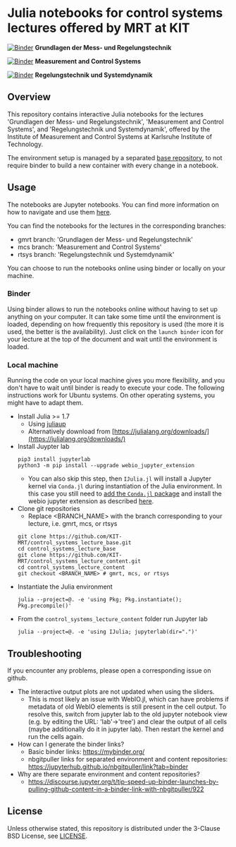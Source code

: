 # Julia notebooks for control systems lectures offered by MRT at KIT
[![Binder](https://mybinder.org/badge_logo.svg)](https://mybinder.org/v2/gh/KIT-MRT/control_systems_lecture_base/HEAD?urlpath=git-pull%3Frepo%3Dhttps%253A%252F%252Fgithub.com%252FKIT-MRT%252Fcontrol_systems_lecture_content%26urlpath%3Dlab%252Ftree%252Fcontrol_systems_lecture_content%252F%26branch%3Dgmrt) **Grundlagen der Mess- und Regelungstechnik**

[![Binder](https://mybinder.org/badge_logo.svg)](https://mybinder.org/v2/gh/KIT-MRT/control_systems_lecture_base/HEAD?urlpath=git-pull%3Frepo%3Dhttps%253A%252F%252Fgithub.com%252FKIT-MRT%252Fcontrol_systems_lecture_content%26urlpath%3Dlab%252Ftree%252Fcontrol_systems_lecture_content%252F%26branch%3Dmcs) **Measurement and Control Systems**

[![Binder](https://mybinder.org/badge_logo.svg)](https://mybinder.org/v2/gh/KIT-MRT/control_systems_lecture_base/HEAD?urlpath=git-pull%3Frepo%3Dhttps%253A%252F%252Fgithub.com%252FKIT-MRT%252Fcontrol_systems_lecture_content%26urlpath%3Dlab%252Ftree%252Fcontrol_systems_lecture_content%252F%26branch%3Drtsys) **Regelungstechnik und Systemdynamik**

## Overview

This repository contains interactive Julia notebooks for the lectures 'Grundlagen der Mess- und Regelungstechnik', 'Measurement and Control Systems', and 'Regelungstechnik und Systemdynamik', offered by the Institute of Measurement and Control Systems at Karlsruhe Institute of Technology.

The environment setup is managed by a separated [base repository](https://github.com/KIT-MRT/control_systems_lecture_base), to not require binder to build a new container with every change in a notebook.

## Usage

The notebooks are Jupyter notebooks.
You can find more information on how to navigate and use them [here](https://jupyterlab.readthedocs.io/en/stable/user/interface.html#).

You can find the notebooks for the lectures in the corresponding branches:

- gmrt branch: 'Grundlagen der Mess- und Regelungstechnik'
- mcs branch: 'Measurement and Control Systems'
- rtsys branch: 'Regelungstechnik und Systemdynamik'

You can choose to run the notebooks online using binder or locally on your machine.

### Binder

Using binder allows to run the notebooks online without having to set up anything on your computer.
It can take some time until the environment is loaded, depending on how frequently this repository is used (the more it is used, the better is the availability). Just click on the `launch binder` icon for your lecture at the top of the document and wait until the environment is loaded.

### Local machine

Running the code on your local machine gives you more flexibility, and you don't have to wait until binder is ready to execute your code. The following instructions work for Ubuntu systems. On other operating systems, you might have to adapt them.

- Install Julia >= 1.7 
  - Using [juliaup](https://github.com/JuliaLang/juliaup)
  - Alternatively download from [https://julialang.org/downloads/](https://julialang.org/downloads/)
- Install Juypter lab
  ```
  pip3 install jupyterlab
  python3 -m pip install --upgrade webio_jupyter_extension
  ```
  - You can also skip this step, then `IJulia.jl` will install a Jupyter kernel via `Conda.jl` during instantiation of the Julia environment. In this case you still need to [add the `Conda.jl` package](https://pkgdocs.julialang.org/v1/managing-packages/) and install the webio jupyter extension as described [here](https://juliagizmos.github.io/WebIO.jl/latest/providers/ijulia/).
- Clone git repositories
  - Replace <BRANCH_NAME> with the branch corresponding to your lecture, i.e. gmrt, mcs, or rtsys
  ```
  git clone https://github.com/KIT-MRT/control_systems_lecture_base.git
  cd control_systems_lecture_base
  git clone https://github.com/KIT-MRT/control_systems_lecture_content.git
  cd control_systems_lecture_content
  git checkout <BRANCH_NAME> # gmrt, mcs, or rtsys
  ```
- Instantiate the Julia environment
    ```
    julia --project=@. -e 'using Pkg; Pkg.instantiate(); Pkg.precompile()'
    ```
- From the `control_systems_lecture_content` folder run Jupyter lab
  ```
  julia --project=@. -e 'using IJulia; jupyterlab(dir=".")'
  ```

## Troubleshooting

If you encounter any problems, please open a corresponding issue on github.

- The interactive output plots are not updated when using the sliders.
  - This is most likely an issue with WebIO.jl, which can have problems if metadata of old WebIO elements is still present in the cell output. To resolve this, switch from jupyter lab to the old jupyter notebook view (e.g. by editing the URL: 'lab'->'tree') and clear the output of all cells (maybe additionally do it in jupyter lab). Then restart the kernel and run the cells again.
- How can I generate the binder links?
  - Basic binder links: https://mybinder.org/
  - nbgitpuller links for separated environment and content repositories: https://jupyterhub.github.io/nbgitpuller/link?tab=binder
- Why are there separate environment and content repositories?
  - https://discourse.jupyter.org/t/tip-speed-up-binder-launches-by-pulling-github-content-in-a-binder-link-with-nbgitpuller/922

## License

Unless otherwise stated, this repository is distributed under the 3-Clause BSD License, see [LICENSE](LICENSE).
